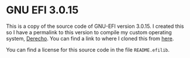 # GNU EFI 3.0.15

This is a copy of the source code of GNU-EFI version 3.0.15. I created this so I have a permalink to this version to compile my custom operating system, [Derecho](https://github.com/somecollagist/Derecho). You can find a link to where I cloned this from [here](https://sourceforge.net/p/gnu-efi/code/ci/3.0.15/tree/).

You can find a license for this source code in the file `README.efilib`.